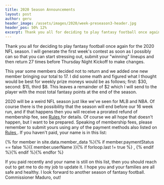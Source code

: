 ```yaml
---
title: 2020 Season Announcements
layout: post
author: geru
header_image: /assets/images/2020/week-preseason3-header.jpg
header_pos: 50% 12%
excerpt: Thank you all for deciding to play fantasy football once again for the 2020 NFL season. I will generate the first week's contest as soon as I possibly can so that you can start
---
```

Thank you all for deciding to play fantasy football once again for the 2020 NFL season. I will generate the first week's contest as soon as I possibly can so that you can start stressing out, submit your "winning" lineups and then return 27 times before Thursday Night Kickoff to make changes. 

This year some members decided not to return and we added one new member bringing our total to 17. I did some math and figured what I thought would be best for weekly prize moneys would be as follows; first: $30, second: $15, third $8. This leaves a remainder of $2 which I will send to the player with the most total fantasy points at the end of the season.

2020 will be a weird NFL season just like we've seen for MLB and NBA. Of course there is the possibility that the season will end before our 16 week run, and if that happens then you will receive a prorated refund of membership fee, see [Rules <i class="fas fa-gavel"></i>](/rules.html) for details. Of course we all hope that doesn't happen, but I want to be prepared. Speaking of membership fees, please remember to submit yours using any of the payment methods also listed on [Rules <i class="fas fa-gavel"></i>](/rules.html). If you haven't paid, your name is in this list:

{% for member in site.data.member_data %}{% if member.paymentStatus == false %}{{ member.userName }}{% if forloop.last != true %} , {% endif %}{% endif %}{% endfor %}

If you paid recently and your name is still on this list, then you should reach out to get me to do my job to update it. I hope you and your families are all safe and healthy. I look forward to another season of fantasy football. Commissioner Maduro, out!